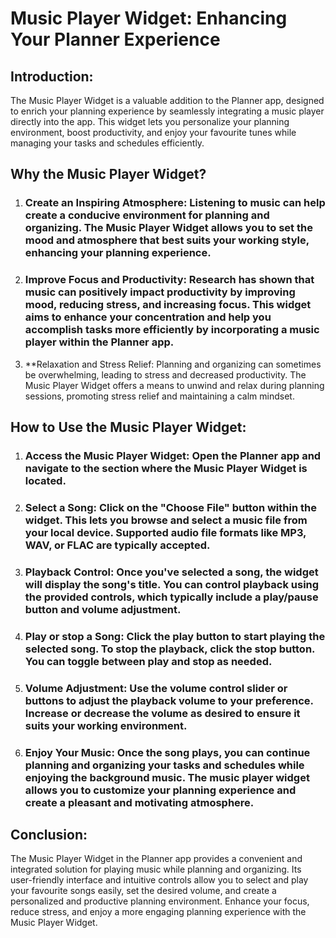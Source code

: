 # Music Player Widget: Enhancing Your Planner Experience 

## Introduction:
The Music Player Widget is a valuable addition to the Planner app, designed to enrich your planning experience by seamlessly integrating a music player directly into the app. This widget lets you personalize your planning environment, boost productivity, and enjoy your favourite tunes while managing your tasks and schedules efficiently.

## Why the Music Player Widget?
1. ### Create an Inspiring Atmosphere: Listening to music can help create a conducive environment for planning and organizing. The Music Player Widget allows you to set the mood and atmosphere that best suits your working style, enhancing your planning experience.

2. ### Improve Focus and Productivity: Research has shown that music can positively impact productivity by improving mood, reducing stress, and increasing focus. This widget aims to enhance your concentration and help you accomplish tasks more efficiently by incorporating a music player within the Planner app.

3. **Relaxation and Stress Relief: Planning and organizing can sometimes be overwhelming, leading to stress and decreased productivity. The Music Player Widget offers a means to unwind and relax during planning sessions, promoting stress relief and maintaining a calm mindset.

## How to Use the Music Player Widget:
1. ### Access the Music Player Widget: Open the Planner app and navigate to the section where the Music Player Widget is located.

2. ### Select a Song: Click on the "Choose File" button within the widget. This lets you browse and select a music file from your local device. Supported audio file formats like MP3, WAV, or FLAC are typically accepted.

3. ### Playback Control: Once you've selected a song, the widget will display the song's title. You can control playback using the provided controls, which typically include a play/pause button and volume adjustment.

4. ### Play or stop a Song: Click the play button to start playing the selected song. To stop the playback, click the stop button. You can toggle between play and stop as needed.

5. ### Volume Adjustment: Use the volume control slider or buttons to adjust the playback volume to your preference. Increase or decrease the volume as desired to ensure it suits your working environment.

6. ### Enjoy Your Music: Once the song plays, you can continue planning and organizing your tasks and schedules while enjoying the background music. The music player widget allows you to customize your planning experience and create a pleasant and motivating atmosphere.

## Conclusion:
The Music Player Widget in the Planner app provides a convenient and integrated solution for playing music while planning and organizing. Its user-friendly interface and intuitive controls allow you to select and play your favourite songs easily, set the desired volume, and create a personalized and productive planning environment. Enhance your focus, reduce stress, and enjoy a more engaging planning experience with the Music Player Widget.
